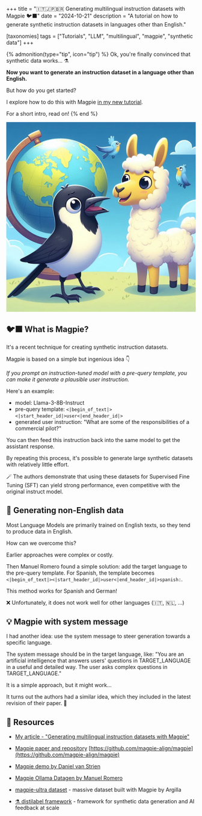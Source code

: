 +++
title = "🇮🇹🇯🇵🇧🇷 Generating multilingual instruction datasets with Magpie 🐦‍⬛"
date = "2024-10-21"
description = "A tutorial on how to generate synthetic instruction datasets in languages other than English."

[taxonomies]
tags = ["Tutorials", "LLM", "multilingual", "magpie", "synthetic data"]
+++

{% admonition(type="tip", icon="tip") %}
Ok, you're finally convinced that synthetic data works... ⚗️

**Now you want to generate an instruction dataset in a language other than English.**

But how do you get started?

I explore how to do this with Magpie [in my new tutorial](https://huggingface.co/blog/anakin87/multilingual-magpie).

For a short intro, read on!
{% end %}

<!-- toc -->

![Generating multilingual instruction datasets with Magpie](multilingual_magpie.jpeg)

## 🐦‍⬛ What is Magpie?

It's a recent technique for creating synthetic instruction datasets.

Magpie is based on a simple but ingenious idea 👇

*If you prompt an instruction-tuned model with a pre-query template, you can make it generate a plausible user instruction.*

Here's an example:
- model: Llama-3-8B-Instruct
- pre-query template: `<|begin_of_text|><|start_header_id|>user<|end_header_id|>`
- generated user instruction: "What are some of the responsibilities of a commercial pilot?"

You can then feed this instruction back into the same model to get the assistant response.

By repeating this process, it's possible to generate large synthetic datasets with relatively little effort.

🪄 The authors demonstrate that using these datasets for Supervised Fine Tuning (SFT) can yield strong performance, even competitive with the original instruct model.

## 🧗 Generating non-English data

Most Language Models are primarily trained on English texts, so they tend to produce data in English.

How can we overcome this?

Earlier approaches were complex or costly.

Then Manuel Romero found a simple solution: add the target language to the pre-query template.
For Spanish, the template becomes `<|begin_of_text|><|start_header_id|>user<|end_header_id|>spanish:`.

This method works for Spanish and German!

❌ Unfortunately, it does not work well for other languages (🇮🇹, 🇳🇱, ...)


## 💡 Magpie with system message

I had another idea: use the system message to steer generation towards a specific language.

The system message should be in the target language, like:
"You are an artificial intelligence that answers users' questions in TARGET_LANGUAGE in a useful and detailed way. The user asks complex questions in TARGET_LANGUAGE."

It is a simple approach, but it might work...

It turns out the authors had a similar idea, which they included in the latest revision of their paper. 🎉

## 🍪 Resources

- [My article - "Generating multilingual instruction datasets with Magpie"](https://huggingface.co/blog/anakin87/multilingual-magpie)

- [Magpie paper and repository](https://arxiv.org/abs/2406.08464) [https://github.com/magpie-align/magpie](https://github.com/magpie-align/magpie)

- [Magpie demo by Daniel van Strien](https://huggingface.co/spaces/davanstrien/magpie)

- [Magpie Ollama Datagen by Manuel Romero](https://github.com/mrm8488/magpie-ollama-datagen)

- [magpie-ultra dataset](https://huggingface.co/datasets/argilla/magpie-ultra-v0.1) - massive dataset built with Magpie by Argilla

- [⚗️ distilabel framework](https://distilabel.argilla.io/latest/) - framework for synthetic data generation and AI feedback at scale
